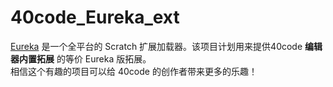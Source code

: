 # 40code_Eureka_ext
[Eureka](EurekaScratch/eureka-loader/blob/trunk/README-zh_CN.md) 是一个全平台的 Scratch 扩展加载器。该项目计划用来提供40code **编辑器内置拓展** 的等价 Eureka 版拓展。  
相信这个有趣的项目可以给 40code 的创作者带来更多的乐趣！
